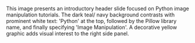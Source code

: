 This image presents an introductory header slide focused on Python image manipulation tutorials. The dark teal/ navy background contrasts with prominent white text: 'Python' at the top, followed by the Pillow library name, and finally specifying 'Image Manipulation'. A decorative yellow graphic adds visual interest to the right side panel.
